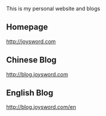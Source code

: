 This is my personal website and blogs

## Homepage
http://joysword.com

## Chinese Blog
http://blog.joysword.com

## English Blog
http://blog.joysword.com/en

